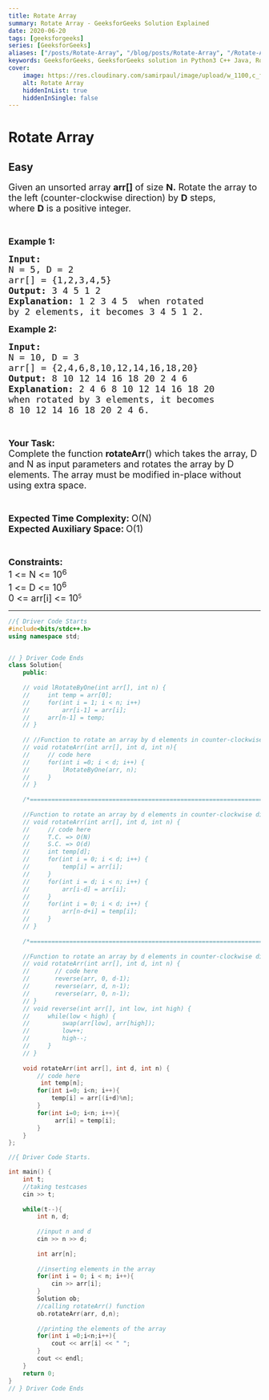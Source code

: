 ```yaml
---
title: Rotate Array
summary: Rotate Array - GeeksforGeeks Solution Explained
date: 2020-06-20
tags: [geeksforgeeks]
series: [GeeksforGeeks]
aliases: ["/posts/Rotate-Array", "/blog/posts/Rotate-Array", "/Rotate-Array", "/blog/Rotate-Array",]
keywords: GeeksforGeeks, GeeksforGeeks solution in Python3 C++ Java, Rotate Array solution
cover:
    image: https://res.cloudinary.com/samirpaul/image/upload/w_1100,c_fit,co_rgb:FFFFFF,l_text:Arial_70_bold:Rotate Array - Solution Explained/problem-solving.webp
    alt: Rotate Array
    hiddenInList: true
    hiddenInSingle: false
---
```



# Rotate Array
## Easy
<div class="problems_problem_content__Xm_eO"><p><span style="font-size:18px">Given an unsorted array <strong>arr[]</strong> of size <strong>N.</strong>&nbsp;Rotate the array to the left (counter-clockwise direction) by <strong>D</strong> steps, where&nbsp;<strong>D</strong>&nbsp;is a positive integer.&nbsp;</span></p>

<p>&nbsp;</p>

<p><span style="font-size:18px"><strong>Example 1:</strong></span></p>

<pre><span style="font-size:18px"><strong>Input:
</strong>N = 5, D = 2
arr[] = {1,2,3,4,5}
<strong>Output: </strong>3 4 5 1 2<strong>
</strong><strong>Explanation: </strong>1 2 3 4 5&nbsp; when rotated
by 2 elements, it becomes 3 4 5 1 2.</span></pre>

<p><span style="font-size:18px"><strong>Example 2:</strong></span></p>

<pre><span style="font-size:18px"><strong>Input:
</strong>N = 10, D = 3
arr[] = {2,4,6,8,10,12,14,16,18,20}
<strong>Output: </strong>8 10 12 14 16 18 20 2 4 6<strong>
Explanation: </strong>2 4 6 8 10 12 14 16 18 20&nbsp;
when rotated by 3 elements, it becomes 
8 10 12 14 16 18 20 2 4 6.</span>
</pre>

<p>&nbsp;</p>

<p><span style="font-size:18px"><strong>Your&nbsp;Task:</strong><br>
Complete the function <strong>rotateArr</strong>() which takes the array, D and N as input parameters and&nbsp;rotates the array by D elements. The array must be modified in-place without using extra space.&nbsp;</span></p>

<p>&nbsp;</p>

<p><span style="font-size:18px"><strong>Expected Time Complexity:&nbsp;</strong>O(N)<br>
<strong>Expected Auxiliary Space:&nbsp;</strong>O(1)</span></p>

<p>&nbsp;</p>

<p><span style="font-size:18px"><strong>Constraints:</strong><br>
1 &lt;= N &lt;= 10</span><sup><span style="font-size:15px">6</span></sup><br>
<span style="font-size:18px">1 &lt;= D &lt;= 10<sup>6</sup></span><br>
<span style="font-size:18px">0 &lt;=&nbsp;arr[i] &lt;= 10</span><sup>5</sup></p>
</div>

---




```cpp
//{ Driver Code Starts
#include<bits/stdc++.h>
using namespace std;


// } Driver Code Ends
class Solution{
    public:
    
    // void lRotateByOne(int arr[], int n) {
    //     int temp = arr[0];
    //     for(int i = 1; i < n; i++) 
    //         arr[i-1] = arr[i];
    //     arr[n-1] = temp;
    // }
    
    // //Function to rotate an array by d elements in counter-clockwise direction. 
    // void rotateArr(int arr[], int d, int n){
    //     // code here
    //     for(int i =0; i < d; i++) {
    //         lRotateByOne(arr, n);
    //     }
    // }
    
    /*==========================================================================*/
    
    //Function to rotate an array by d elements in counter-clockwise direction.
    // void rotateArr(int arr[], int d, int n) {
    //     // code here
    //     T.C. => O(N)
    //     S.C. => O(d)
    //     int temp[d];
    //     for(int i = 0; i < d; i++) {
    //         temp[i] = arr[i];
    //     }
    //     for(int i = d; i < n; i++) {
    //         arr[i-d] = arr[i];
    //     }
    //     for(int i = 0; i < d; i++) {
    //         arr[n-d+i] = temp[i];
    //     }
    // }
    
    /*==========================================================================*/
    
    //Function to rotate an array by d elements in counter-clockwise direction.
    // void rotateArr(int arr[], int d, int n) {
    //       // code here
    //       reverse(arr, 0, d-1);
    //       reverse(arr, d, n-1);
    //       reverse(arr, 0, n-1);
    // }
    // void reverse(int arr[], int low, int high) {
    //     while(low < high) {
    //         swap(arr[low], arr[high]);
    //         low++;
    //         high--;
    //     }
    // }
    
    void rotateArr(int arr[], int d, int n) {
        // code here
         int temp[n];
        for(int i=0; i<n; i++){
            temp[i] = arr[(i+d)%n]; 
        }
        for(int i=0; i<n; i++){
             arr[i] = temp[i];  
        }
    }
};

//{ Driver Code Starts.

int main() {
	int t;
	//taking testcases
	cin >> t;
	
	while(t--){
	    int n, d;
	    
	    //input n and d
	    cin >> n >> d;
	    
	    int arr[n];
	    
	    //inserting elements in the array
	    for(int i = 0; i < n; i++){
	        cin >> arr[i];
	    }
	    Solution ob;
	    //calling rotateArr() function
	    ob.rotateArr(arr, d,n);
	    
	    //printing the elements of the array
	    for(int i =0;i<n;i++){
	        cout << arr[i] << " ";
	    }
	    cout << endl;
	}
	return 0;
}
// } Driver Code Ends
```
